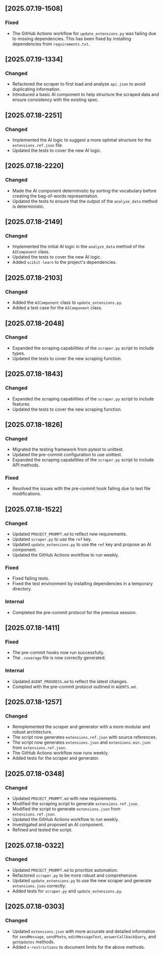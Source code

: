 ## [2025.07.19-1508]
### Fixed
- The GitHub Actions workflow for `update_extensions.py` was failing due to missing dependencies. This has been fixed by installing dependencies from `requirements.txt`.

## [2025.07.19-1334]
### Changed
- Refactored the scraper to first load and analyze `api.json` to avoid duplicating information.
- Introduced a basic AI component to help structure the scraped data and ensure consistency with the existing spec.

## [2025.07.18-2251]
### Changed
- Implemented the AI logic to suggest a more optimal structure for the `extensions.ref.json` file.
- Updated the tests to cover the new AI logic.

## [2025.07.18-2220]
### Changed
- Made the AI component deterministic by sorting the vocabulary before creating the bag-of-words representation.
- Updated the tests to ensure that the output of the `analyze_data` method is deterministic.

## [2025.07.18-2149]
### Changed
- Implemented the initial AI logic in the `analyze_data` method of the `AIComponent` class.
- Updated the tests to cover the new AI logic.
- Added `scikit-learn` to the project's dependencies.

## [2025.07.18-2103]
### Changed
- Added the `AIComponent` class to `update_extensions.py`.
- Added a test case for the `AIComponent` class.

## [2025.07.18-2048]
### Changed
- Expanded the scraping capabilities of the `scraper.py` script to include types.
- Updated the tests to cover the new scraping function.

## [2025.07.18-1843]
### Changed
- Expanded the scraping capabilities of the `scraper.py` script to include features.
- Updated the tests to cover the new scraping function.

## [2025.07.18-1826]
### Changed
- Migrated the testing framework from pytest to unittest.
- Updated the pre-commit configuration to use unittest.
- Expanded the scraping capabilities of the `scraper.py` script to include API methods.

### Fixed
- Resolved the issues with the pre-commit hook failing due to test file modifications.

## [2025.07.18-1522]
### Changed
- Updated `PROJECT_PROMPT.md` to reflect new requirements.
- Updated `scraper.py` to use the `ref` key.
- Updated `update_extensions.py` to use the `ref` key and propose an AI component.
- Updated the GitHub Actions workflow to run weekly.

### Fixed
- Fixed failing tests.
- Fixed the test environment by installing dependencies in a temporary directory.

### Internal
- Completed the pre-commit protocol for the previous session.

## [2025.07.18-1411]
### Fixed
- The pre-commit hooks now run successfully.
- The `.coverage` file is now correctly generated.

### Internal
- Updated `AGENT_PROGRESS.md` to reflect the latest changes.
- Complied with the pre-commit protocol outlined in `AGENTS.md`.

## [2025.07.18-1257]
### Changed
- Reimplemented the scraper and generator with a more modular and robust architecture.
- The script now generates `extensions.ref.json` with source references.
- The script now generates `extensions.json` and `extensions.min.json` from `extensions.ref.json`.
- The GitHub Actions workflow now runs weekly.
- Added tests for the scraper and generator.

## [2025.07.18-0348]
### Changed
- Updated `PROJECT_PROMPT.md` with new requirements.
- Modified the scraping script to generate `extensions.ref.json`.
- Modified the script to generate `extensions.json` from `extensions.ref.json`.
- Updated the GitHub Actions workflow to run weekly.
- Investigated and proposed an AI component.
- Refined and tested the script.

## [2025.07.18-0322]
### Changed
- Updated `PROJECT_PROMPT.md` to prioritize automation.
- Refactored `scraper.py` to be more robust and comprehensive.
- Updated `update_extensions.py` to use the new scraper and generate `extensions.json` correctly.
- Added tests for `scraper.py` and `update_extensions.py`.

## [2025.07.18-0303]
### Changed
- Updated `extensions.json` with more accurate and detailed information for `sendMessage`, `sendPhoto`, `editMessageText`, `answerCallbackQuery`, and `getUpdates` methods.
- Added `x-restrictions` to document limits for the above methods.
